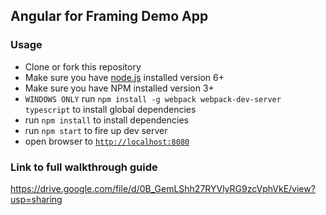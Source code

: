 ## Angular for Framing Demo App

### Usage
- Clone or fork this repository
- Make sure you have [node.js](https://nodejs.org/) installed version 6+
- Make sure you have NPM installed version 3+
- `WINDOWS ONLY` run `npm install -g webpack webpack-dev-server typescript` to install global dependencies
- run `npm install` to install dependencies
- run `npm start` to fire up dev server
- open browser to [`http://localhost:8080`](http://localhost:8080)

### Link to full walkthrough guide
https://drive.google.com/file/d/0B_GemLShh27RYVlyRG9zcVphVkE/view?usp=sharing
